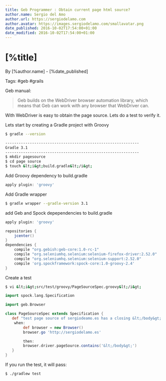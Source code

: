 ```yaml
---
title: Geb Programmer : Obtain current page html source?
author.name: Sergio del Amo
author.url: https://sergiodelamo.com
author.avatar: https://images.sergiodelamo.com/smallavatar.png 
date_published: 2016-10-02T17:54:00+01:00
date_modified: 2016-10-02T17:54:00+01:00
---
```


# [%title]

By [%author.name] - [%date_published]

Tags: #geb #grails

Geb manual:

> Geb builds on the WebDriver browser automation library, which means that Geb can work with any browser that WebDriver can.

With WebDriver is easy to obtain the page source. Lets do a test to verify it.

Lets start by creating a Gradle project with Groovy

```bash
$ gradle --version

------------------------------------------------------------
Gradle 3.1
------------------------------------------------------------
$ mkdir pagesource
$ cd page source
$ touch &lt;i&gt;build.gradle&lt;/i&gt;
```

Add Groovy dependency to build.gradle

```groovy
apply plugin: 'groovy'
```

Add Gradle wrapper

```bash
$ gradle wrapper --gradle-version 3.1
```

add Geb and Spock depependencies to build.gradle

```groovy
apply plugin: 'groovy'

repositories {
    jcenter()
}
dependencies {
    compile "org.gebish:geb-core:1.0-rc-1"
    compile "org.seleniumhq.selenium:selenium-firefox-driver:2.52.0"
    compile "org.seleniumhq.selenium:selenium-support:2.52.0"
    compile 'org.spockframework:spock-core:1.0-groovy-2.4'
}
```
Create a test

```bash
$ vi &lt;i&gt;src/test/groovy/PageSourceSpec.groovy&lt;/i&gt;
```

```groovy
import spock.lang.Specification

import geb.Browser

class PageSourceSpec extends Specification {
   def "test page source of sergiodeamo.es has a closing &lt;/body&gt; tag"() {
	when:
        def browser = new Browser()
        browser.go 'http://sergiodelamo.es'

        then:
        browser.driver.pageSource.contains('&lt;/body&gt;')
   }
}
```

If you run the test, it will pass:

```bash
$ ./gradlew test
```
